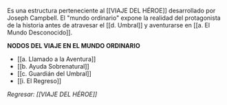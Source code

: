 Es una estructura perteneciente al [[VIAJE DEL HÉROE]] desarrollado por Joseph Campbell. El "mundo ordinario" expone la realidad del protagonista de la historia antes de atravesar el [[d. Umbral]] y aventurarse en [[a. El Mundo Desconocido]].

**NODOS DEL VIAJE EN EL MUNDO ORDINARIO**
- [[a. Llamado a la Aventura]]
- [[b. Ayuda Sobrenatural]]
- [[c. Guardián del Umbral]]
- [[i. El Regreso]]

*Regresar: [[VIAJE DEL HÉROE]]*